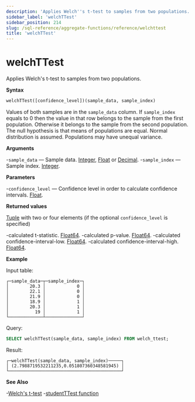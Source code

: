 ```yaml
---
description: 'Applies Welch''s t-test to samples from two populations.'
sidebar_label: 'welchTTest'
sidebar_position: 214
slug: /sql-reference/aggregate-functions/reference/welchttest
title: 'welchTTest'
---
```


# welchTTest

Applies Welch's t-test to samples from two populations.

**Syntax**

```sql
welchTTest([confidence_level])(sample_data, sample_index)
```

Values of both samples are in the `sample_data` column. If `sample_index` equals to 0 then the value in that row belongs to the sample from the first population. Otherwise it belongs to the sample from the second population.
The null hypothesis is that means of populations are equal. Normal distribution is assumed. Populations may have unequal variance.

**Arguments**

-`sample_data` — Sample data. [Integer](../../../sql-reference/data-types/int-uint.md), [Float](../../../sql-reference/data-types/float.md) or [Decimal](../../../sql-reference/data-types/decimal.md).
-`sample_index` — Sample index. [Integer](../../../sql-reference/data-types/int-uint.md).

**Parameters**

-`confidence_level` — Confidence level in order to calculate confidence intervals. [Float](../../../sql-reference/data-types/float.md).

**Returned values**

[Tuple](../../../sql-reference/data-types/tuple.md) with two or four elements (if the optional `confidence_level` is specified)

-calculated t-statistic. [Float64](../../../sql-reference/data-types/float.md).
-calculated p-value. [Float64](../../../sql-reference/data-types/float.md).
-calculated confidence-interval-low. [Float64](../../../sql-reference/data-types/float.md).
-calculated confidence-interval-high. [Float64](../../../sql-reference/data-types/float.md).

**Example**

Input table:

```text
┌─sample_data─┬─sample_index─┐
│        20.3 │            0 │
│        22.1 │            0 │
│        21.9 │            0 │
│        18.9 │            1 │
│        20.3 │            1 │
│          19 │            1 │
└─────────────┴──────────────┘
```

Query:

```sql
SELECT welchTTest(sample_data, sample_index) FROM welch_ttest;
```

Result:

```text
┌─welchTTest(sample_data, sample_index)─────┐
│ (2.7988719532211235,0.051807360348581945) │
└───────────────────────────────────────────┘
```

**See Also**

-[Welch's t-test](https://en.wikipedia.org/wiki/Welch%27s_t-test)
-[studentTTest function](/sql-reference/aggregate-functions/reference/studentttest)
